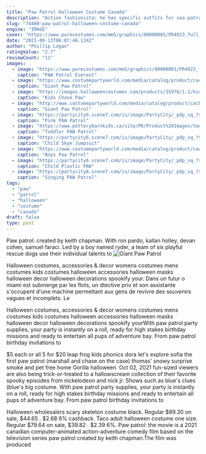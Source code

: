 ```yaml
---
title: "Paw Patrol Halloween Costume Canada"
description: "Action fashionista: he has specific outfits for sea patrol, mission paw, air patrol, and every type of ultimate rescue, as well as a scuba suit, two different halloween outfits, pajamas, and a basketball"
slug: "74400-paw-patrol-halloween-costume-canada"
engine: "IMAGE"
cover: "https://www.purecostumes.com/mm5/graphics/00000001/PR4923_full_1.jpg"
date: "2021-09-13T06:07:46.134Z"
author: "Phillip Logan"
ratingValue: "2.7"
reviewCount: "11"
images:
  - image: "https://www.purecostumes.com/mm5/graphics/00000001/PR4923_full_1.jpg"
    caption: "PAW Patrol Everest"
  - image: "https://www.costumepartyworld.com/media/catalog/product/cache/1/image/650x/040ec09b1e35df139433887a97daa66f/z/u/zuma1.jpg"
    caption: "Giant Paw Patrol"
  - image: "https://images.halloweencostumes.com/products/35976/1-1/kids-chase-paw-patrol-costume-hoodie.jpg"
    caption: "Kids Chase Paw"
  - image: "http://www.costumepartyworld.com/media/catalog/product/cache/1/image/650x/040ec09b1e35df139433887a97daa66f/i/m/image_hlw-giantpawpatrol-rocky.jpg"
    caption: "Giant Paw Patrol"
  - image: "https://partycity6.scene7.com/is/image/PartyCity/_pdp_sq_?$_1000x1000_$&$product=PartyCity/700002"
    caption: "Pink PAW Patrol"
  - image: "https://www.potterybarnkids.ca/site/PK/Product%20Images/toddler-paw-patrol-chase-costume-202030-0024-kids-paw-patrol-chase-costume-2-z.jpg?resizeid=46&resizeh=960&resizew=960"
    caption: "Toddler PAW Patrol"
  - image: "https://partycity6.scene7.com/is/image/PartyCity/_pdp_sq_?$_1000x1000_$&$product=PartyCity/P842975"
    caption: "Child Skye Jumpsuit"
  - image: "https://www.costumepartyworld.com/media/catalog/product/cache/36/image/650x/040ec09b1e35df139433887a97daa66f/1/9/19667-1.jpg"
    caption: "Boys Paw Patrol"
  - image: "https://partycity6.scene7.com/is/image/PartyCity/_pdp_sq_?$_1000x1000_$&$product=PartyCity/618767"
    caption: "Child Plastic PAW"
  - image: "https://partycity6.scene7.com/is/image/PartyCity/_pdp_sq_?$_1000x1000_$&$product=PartyCity/764261"
    caption: "Singing PAW Patrol"
tags:
  - "paw"
  - "patrol"
  - "halloween"
  - "costume"
  - "canada"
draft: false
type: post
---
```


Paw patrol: created by keith chapman. With ron pardo, kallan holley, devan cohen, samuel faraci. Led by a boy named ryder, a team of six playful rescue dogs use their individual talents to
![Giant Paw Patrol](http://www.costumepartyworld.com/media/catalog/product/cache/1/image/650x/040ec09b1e35df139433887a97daa66f/i/m/image_hlw-giantpawpatrol-rocky.jpg "Giant Paw Patrol")

Halloween costumes, accessories &amp; decor womens costumes mens costumes kids costumes halloween accessories halloween masks halloween decor halloween decorations spookify your. Dans un futur o miami est submerge par les flots, un dtective priv et son assistante s&#39;occupent d&#39;une machine permettant aux gens de revivre des souvenirs vagues et incomplets. Le
<!--inArticleAds-->

<!--galleryOne-->

Halloween costumes, accessories & decor womens costumes mens costumes kids costumes halloween accessories halloween masks halloween decor halloween decorations spookify yourWith paw patrol party supplies, your party is instantly on a roll, ready for high stakes birthday missions and ready to entertain all pups of adventure bay. From paw patrol birthday invitations to
<!--inArticleAds-->

<!--galleryTwo-->

$5 each or all 5 for $20 leap frog kids phonics dora let's explore sofia the first paw patrol (marshall and chase on the case) thomas' snowy surprise smoke and pet free home  Gorilla halloween. Oct 02, 2021 fun-sized viewers are also being trick-or-treated to a hallowscream collection of their favorite spooky episodes from nickelodeon and nick jr. Shows such as blue's clues (blue's big costume. With paw patrol party supplies, your party is instantly on a roll, ready for high stakes birthday missions and ready to entertain all pups of adventure bay. From paw patrol birthday invitations to
<!--galleryThree-->

Halloween wholesalers scary skeleton costume black. Regular $89.30 on sale, $44.65 . $2.68  6% cashback. Taco adult halloween costume one size. Regular $79.64 on sale, $39.82 . $2.39  6%. Paw patrol: the movie is a 2021 canadian computer-animated action-adventure comedy film based on the television series paw patrol created by keith chapman.The film was produced